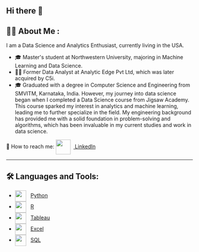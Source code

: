 ## Hi there 👋

## 👨‍💻 About Me :
I am a Data Science and Analytics Enthusiast, currently living in the USA.

- 🎓 Master's student at Northwestern University, majoring in Machine Learning and Data Science.
- 🧑‍💻 Former Data Analyst at Analytic Edge Pvt Ltd, which was later acquired by C5i.
- 🎓 Graduated with a degree in Computer Science and Engineering from SMVITM, Karnataka, India. However, my journey into data science began when I completed a Data 
     Science course from Jigsaw Academy. This course sparked my interest in analytics and machine learning, leading me to further specialize in the field. My engineering 
     background has provided me with a solid foundation in problem-solving and algorithms, which has been invaluable in my current studies and work in data science.
  
📍 How to reach me: <a href="https://www.linkedin.com/in/kavyahb"><img src="https://logospng.org/download/linkedin/logo-linkedin-4096.png" width="40" style="vertical-align:middle; padding-right:8px;" /> LinkedIn</a>

---
## 🛠 Languages and Tools:
- <img src="https://logohistory.net/wp-content/uploads/2023/06/Python-Emblem.png" width="30" style="vertical-align:middle; padding-right:8px;" /> [Python](https://www.python.org/)
- <img src="https://image.pngaaa.com/93/1393093-middle.png" width="30" style="vertical-align:middle; padding-right:8px;" /> [R](https://www.r-project.org/)
- <img src="https://d1.awsstatic.com/china/hp/partners/tableau-LOGO-new02.5c999da7245fd3cb2ad15cde4bf90d0432b626ef.png" width="30" style="vertical-align:middle; padding-right:8px;" /> [Tableau](https://www.tableau.com/)
- <img src="https://static.vecteezy.com/system/resources/previews/022/100/783/non_2x/microsoft-excel-logo-transparent-free-png.png" width="30" style="vertical-align:middle; padding-right:8px;" /> [Excel](https://www.microsoft.com/en-us/microsoft-365/excel)
- <img src="https://logodix.com/logo/542135.jpg" width="30" style="vertical-align:middle; padding-right:8px;" /> [SQL](https://www.sql.org/)




